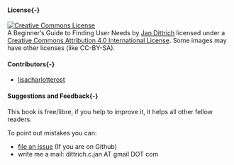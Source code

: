 #### License{-}

 <a rel="license" href="http://creativecommons.org/licenses/by/4.0/"><img alt="Creative Commons License" style="border-width:0" src="https://i.creativecommons.org/l/by/4.0/88x31.png" /></a><br /><span xmlns:dct="http://purl.org/dc/terms/" property="dct:title">A Beginner’s Guide to Finding User Needs</span> by <a xmlns:cc="http://creativecommons.org/ns#" href="https://github.com/jdittrich" property="cc:attributionName" rel="cc:attributionURL">Jan Dittrich</a>  licensed under a  <a rel="license" href="http://creativecommons.org/licenses/by/4.0/">Creative Commons Attribution 4.0 International License</a>. Some images may have other licenses (like CC-BY-SA).

#### Contributors{-}

* [lisacharlotterost](https://github.com/lisacharlotterost)

#### Suggestions and Feedback{-}

This book is free/libre, if you help to improve it, it helps all other fellow readers.

To point out mistakes you can: 

* [file an issue](https://github.com/jdittrich/userNeedResearchBook/issues) (If you are on Github)
* write me a mail: dittrich.c.jan AT gmail DOT com
